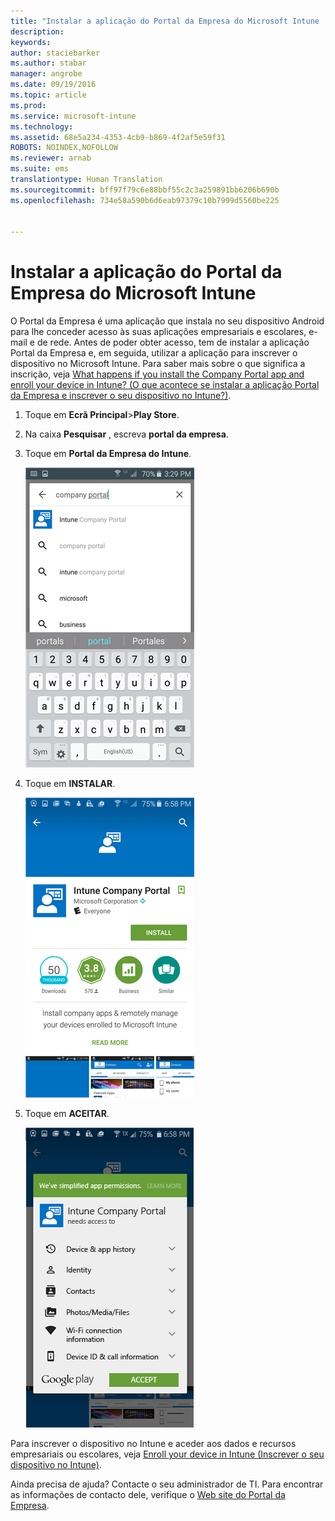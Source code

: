 ```yaml
---
title: "Instalar a aplicação do Portal da Empresa do Microsoft Intune | Microsoft Intune"
description: 
keywords: 
author: staciebarker
ms.author: stabar
manager: angrobe
ms.date: 09/19/2016
ms.topic: article
ms.prod: 
ms.service: microsoft-intune
ms.technology: 
ms.assetid: 68e5a234-4353-4cb9-b869-4f2af5e59f31
ROBOTS: NOINDEX,NOFOLLOW
ms.reviewer: arnab
ms.suite: ems
translationtype: Human Translation
ms.sourcegitcommit: bff97f79c6e88bbf55c2c3a259891bb6206b690b
ms.openlocfilehash: 734e58a590b6d6eab97379c10b7999d5560be225


---
```



# Instalar a aplicação do Portal da Empresa do Microsoft Intune

O Portal da Empresa é uma aplicação que instala no seu dispositivo Android para lhe conceder acesso às suas aplicações empresariais e escolares, e-mail e de rede.  Antes de poder obter acesso, tem de instalar a aplicação Portal da Empresa e, em seguida, utilizar a aplicação para inscrever o dispositivo no Microsoft Intune. Para saber mais sobre o que significa a inscrição, veja [What happens if you install the Company Portal app and enroll your device in Intune? (O que acontece se instalar a aplicação Portal da Empresa e inscrever o seu dispositivo no Intune?)](what-happens-if-you-install-the-company-portal-app-and-enroll-your-device-in-intune-android.md).

1.  Toque em **Ecrã Principal**&gt;**Play Store**.

2.  Na caixa **Pesquisar** , escreva **portal da empresa**.

3.  Toque em **Portal da Empresa do Intune**.

    ![android-search-company-portal](./media/and-cpinstall-1-search-cp.png)

4.  Toque em **INSTALAR**.

    ![android-install-company-portal](./media/and-cpinstall-2-install.png)

5.  Toque em **ACEITAR**.

    ![android-accept-company-portal-terms](./media/and-cpinstall-3-cp-accept.png)

Para inscrever o dispositivo no Intune e aceder aos dados e recursos empresariais ou escolares, veja [Enroll your device in Intune (Inscrever o seu dispositivo no Intune)](enroll-your-device-in-Intune-android.md).

Ainda precisa de ajuda? Contacte o seu administrador de TI. Para encontrar as informações de contacto dele, verifique o [Web site do Portal da Empresa](http://portal.manage.microsoft.com).




<!--HONumber=Sep16_HO3-->


